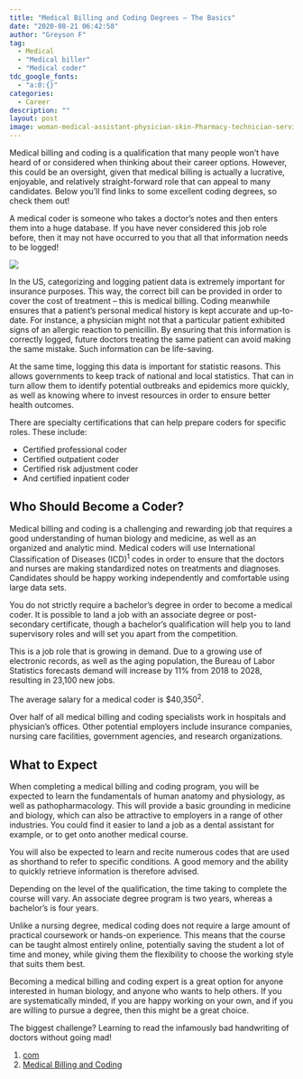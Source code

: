 ```yaml
---
title: "Medical Billing and Coding Degrees – The Basics"
date: "2020-08-21 06:42:58"
author: "Greyson F"
tag:
  - Medical
  - "Medical biller"
  - "Medical coder"
tdc_google_fonts:
  - "a:0:{}"
categories:
  - Career
description: ""
layout: post
image: woman-medical-assistant-physician-skin-Pharmacy-technician-service-1605139-pxhere.com-1.jpg
---
```


Medical billing and coding is a qualification that many people won’t have heard of or considered when thinking about their career options. However, this could be an oversight, given that medical billing is actually a lucrative, enjoyable, and relatively straight-forward role that can appeal to many candidates. Below you’ll find links to some excellent coding degrees, so check them out!

A medical coder is someone who takes a doctor’s notes and then enters them into a huge database. If you have never considered this job role before, then it may not have occurred to you that all that information needs to be logged!

![](../uploads/2020/05/woman-medical-assistant-physician-skin-Pharmacy-technician-service-1605139-pxhere.com-1.jpg)

In the US, categorizing and logging patient data is extremely important for insurance purposes. This way, the correct bill can be provided in order to cover the cost of treatment – this is medical billing. Coding meanwhile ensures that a patient’s personal medical history is kept accurate and up-to-date. For instance, a physician might not that a particular patient exhibited signs of an allergic reaction to penicillin. By ensuring that this information is correctly logged, future doctors treating the same patient can avoid making the same mistake. Such information can be life-saving.

At the same time, logging this data is important for statistic reasons. This allows governments to keep track of national and local statistics. That can in turn allow them to identify potential outbreaks and epidemics more quickly, as well as knowing where to invest resources in order to ensure better health outcomes.

There are specialty certifications that can help prepare coders for specific roles. These include:

- Certified professional coder
- Certified outpatient coder
- Certified risk adjustment coder
- And certified inpatient coder

## Who Should Become a Coder?

Medical billing and coding is a challenging and rewarding job that requires a good understanding of human biology and medicine, as well as an organized and analytic mind. Medical coders will use International Classification of Diseases (ICD)<sup>1</sup> codes in order to ensure that the doctors and nurses are making standardized notes on treatments and diagnoses. Candidates should be happy working independently and comfortable using large data sets.

You do not strictly require a bachelor’s degree in order to become a medical coder. It is possible to land a job with an associate degree or post-secondary certificate, though a bachelor’s qualification will help you to land supervisory roles and will set you apart from the competition.

This is a job role that is growing in demand. Due to a growing use of electronic records, as well as the aging population, the Bureau of Labor Statistics forecasts demand will increase by 11% from 2018 to 2028, resulting in 23,100 new jobs.

The average salary for a medical coder is $40,350<sup>2</sup>.

Over half of all medical billing and coding specialists work in hospitals and physician’s offices. Other potential employers include insurance companies, nursing care facilities, government agencies, and research organizations.

## What to Expect

When completing a medical billing and coding program, you will be expected to learn the fundamentals of human anatomy and physiology, as well as pathopharmacology. This will provide a basic grounding in medicine and biology, which can also be attractive to employers in a range of other industries. You could find it easier to land a job as a dental assistant for example, or to get onto another medical course.

You will also be expected to learn and recite numerous codes that are used as shorthand to refer to specific conditions. A good memory and the ability to quickly retrieve information is therefore advised.

Depending on the level of the qualification, the time taking to complete the course will vary. An associate degree program is two years, whereas a bachelor’s is four years.

Unlike a nursing degree, medical coding does not require a large amount of practical coursework or hands-on experience. This means that the course can be taught almost entirely online, potentially saving the student a lot of time and money, while giving them the flexibility to choose the working style that suits them best.

Becoming a medical billing and coding expert is a great option for anyone interested in human biology, and anyone who wants to help others. If you are systematically minded, if you are happy working on your own, and if you are willing to pursue a degree, then this might be a great choice.

The biggest challenge? Learning to read the infamously bad handwriting of doctors without going mad!

1. [com](https://www.idc.com/)
2. [Medical Billing and Coding](https://www.bestcolleges.com/features/medical-billing-coding-programs/)
